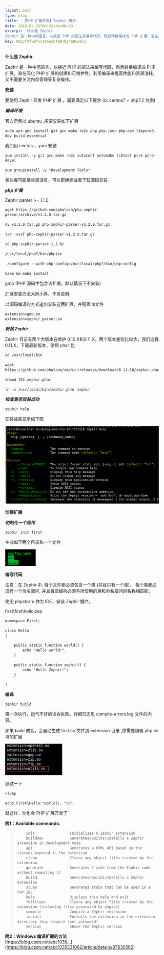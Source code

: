 ```yaml
---  
layout: post  
type: blog  
title: '【PHP 扩展开发】Zephir 简介'  
date: 2019-02-25T09:53:44+08:00  
excerpt: '什么是 Zephir
Zephir 是一种中间语言，以接近 PHP 的语法来编写代码，然后转换编译成 PHP 扩展，旨在简化 PHP 扩展的创建和可维护性。利用编译来提高性能和资源消耗，又不需要关注内'  
key: 0025f4f99f5c41aacbf997834a85a9c2  
---  
```


**什么是 Zephir**

Zephir 是一种中间语言，以接近 PHP 的语法来编写代码，然后转换编译成 PHP 扩展，旨在简化 PHP 扩展的创建和可维护性。利用编译来提高性能和资源消耗，又不需要关注内存管理等复杂操作。

**安装**

要使用 Zephir 开发 PHP 扩展 ，需要满足以下要求 (以 centos7 + php7.2 为例)

***编译环境***

官方示例以 ubuntu ,需要安装如下扩展

```
sudo apt-get install git gcc make re2c php php-json php-dev libpcre3-dev build-essential
```

我们用 centos ，yum 安装

```
yum install -y git gcc make re2c autoconf automake libtool pcre pcre-devel

yum groupinstall -y "Development Tools"

```

某些库可能某些源没有，可以更换源或者下载源码安装

***php 扩展***

<a>Zephir parser</a> &gt;= 1.1.0

```
wget https://github.com/phalcon/php-zephir-parser/archive/v1.2.0.tar.gz

mv v1.2.0.tar.gz php-zephir-parser-v1.2.0.tar.gz

tar -xvzf php-zephir-parser-v1.2.0.tar.gz

cd php-zephir-parser-1.2.0/

/usr/local/php7/bin/phpize

./configure --with-php-config=/usr/local/php7/bin/php-config

make && make install

```

gmp (PHP 源码中包含该扩展，默认情况下不安装)

扩展安装方法大同小异，不另说明

以源码编译的方式追加安装这两扩展，并配置ini文件

```
extension=gmp.so
extension=zephir_parser.so
```

***安装 Zephir***

Zephir 目前有两个大版本在维护 0.10.X和0.11.X。两个版本差别比较大，我们选择0.11.X，下载最新版本，使用 phar 包

```
cd /usr/local/bin

wget https://github.com/phalcon/zephir/releases/download/0.11.10/zephir.phar

chmod 755 zephir.phar

ln -s /usr/local/bin/zephir.phar zephir

```

***检查是否安装成功***

```
zephir help
```

安装成装显示如下图

![clipboard.png](/blog/files/images/f236f29d00f4915631934e33c10a2864.png "clipboard.png")

**创建扩展**

***初始化一个应用***

```
zephir init first
```

生成如下两个目录和一个文件

![clipboard.png](/blog/files/images/b5b65d54895cbfaf06f88202b0a2e719.png "clipboard.png")

**编写代码**

注意：在 Zephir 中, 每个文件都必须包含一个类 (并且只有一个类)。 每个类都必须有一个命名空间, 并且目录结构必须与所使用的类和命名空间的名称相匹配。

使用 phpstorm 作为 IDE，安装 Zephir 插件。

first\\first\\hello.zep

```
namespace First;

class Hello
{

    public static function world() {
        echo "Hello world!";
    }

    public static function zephir() {
        echo "Hello Zephir!";
    }

}
```

**编译**

```
zephir build
```

第一次执行，运气不好的话会失败。详细日志见 compile-errors.log 文件的内容。

如果 build 成功，会自动生成 first.so 文件到 extension 目录 ,你需要编辑 php.ini 填加扩展

![clipboard.png](/blog/files/images/b362eae5b8de0003085bdfb8fd892fe1.png "clipboard.png")

测试一下

```
<?php

echo First\Hello::world(), "\n";

```

就这样，你也会 PHP 扩展开发了

**附1：Available commands:**

> ```
>     init                Initializes a Zephir extension
>     builddev            Generates/Builds/Installs a Zephir extension in development mode
>     api                 Generates a HTML API based on the classes exposed in the extension
>     clean               Cleans any object files created by the extension
>     generate            Generates C code from the Zephir code without compiling it
>     build               Generates/Builds/Installs a Zephir extension
>     stubs               Generates stubs that can be used in a PHP IDE
>     help                Displays this help and exit
>     fullclean           Cleans any object files created by the extension (including files generated by phpize)
>     compile             Compile a Zephir extension
>     install             Installs the extension in the extension directory (may require root password)
>     version             Shows the Zephir version
> ```

**附2：Windows 编译扩展的方法**   
[https://blog.csdn.net/abc1035...](https://blog.csdn.net/abc1035331062/article/details/87930562)